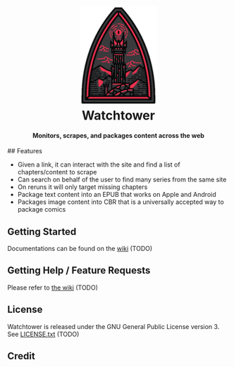 <h1 align="center">
  <img src="https://raw.githubusercontent.com/aarif4/watchtower/master/docs/watchtower-logo.png" alt="Watchtower" width="35%">
  <br>Watchtower<br>
</h1>


<h4 align="center">Monitors, scrapes, and packages content across the web</h4>

<p align="center">
<!-- add info on the state of the project (coding quality, etc)-->
</p>
## Features

<!-- 5-10 unique features -->
- Given a link, it can interact with the site and find a list of chapters/content to scrape
- Can search on behalf of the user to find many series from the same site
- On reruns it will only target missing chapters
- Package text content into an EPUB that works on Apple and Android
- Packages image content into CBR that is a universally accepted way to package comics

## Getting Started
<!-- TODO: add wiki link -->
Documentations can be found on the [wiki](www.google.com) (TODO)

## Getting Help / Feature Requests
Please refer to [the wiki](www.google.com) (TODO)

## License
Watchtower is released under the GNU General Public License version 3. See [LICENSE.txt](www.google.com) (TODO)

## Credit






